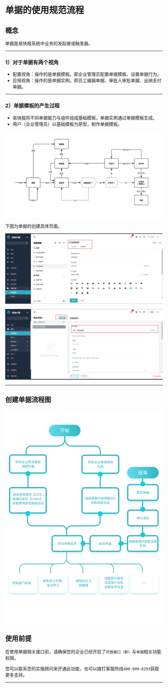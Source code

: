 # 单据的使用规范流程

## 概念

单据是易快报系统中业务的发起者或触发器。

---
### 1）对于单据有两个视角

- 配置视角：操作的是单据模板。即企业管理员配置单据模板、设置单据行为。
- 应用视角：操作的是单据实例。即员工编辑单据、审批人审批单据、出纳支付单据。

---

### 2）单据模板的产生过程

- 易快报将不同单据能力与组件组成基础模板，单据实例通过单据模板生成。
- 用户（企业管理员）以基础模板为原型，制作单据模板。

![image](images/单据生命周期-新.png)

下图为单据的创建具体页面。

![image](images/单据模板.png)

![image](images/单据创建.png)

---

## 创建单据流程图

![image](images/mind.svg)

## 使用前提
在使用单据相关接口前，请确保您的企业已经开启了`开放接口（新）`与`单据`相关功能权限。

您可以联系您的实施顾问来开通此功能，也可以拨打客服热线`400-999-8293`获取更多支持。

---

























